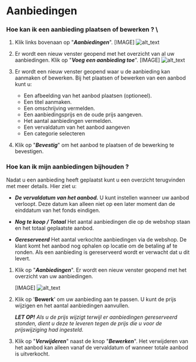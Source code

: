 # Aanbiedingen


### Hoe kan ik een aanbieding plaatsen of bewerken ? \

1.  Klik links bovenaan op "**_Aanbiedingen_**".
    [IMAGE]
    ![alt_text](images/Aanbieders-Nijmegen8.png "image_tooltip")

1.  Er wordt een nieuw venster geopend met het overzicht van al uw aanbiedingen. Klik op "**_Voeg een aanbieding toe_**".
    [IMAGE]
    ![alt_text](images/Aanbieders-Nijmegen9.png "image_tooltip")

1.  Er wordt een nieuw venster geopend waar u de aanbieding kan aanmaken of bewerken. Bij het plaatsen of bewerken van een aanbod kunt u:
    *  Een afbeelding van het aanbod plaatsen (optioneel).
    *  Een titel aanmaken.
    *  Een omschrijving vermelden.
    *  Een aanbiedingsprijs en de oude prijs aangeven.
    *  Het aantal aanbiedingen vermelden.
    *  Een vervaldatum van het aanbod aangeven
    *  Een categorie selecteren    

1.  Klik op "**_Bevestig_**" om het aanbod te plaatsen of de bewerking te bevestigen.


### Hoe kan ik mijn aanbiedingen bijhouden ?

Nadat u een aanbieding heeft geplaatst kunt u een overzicht terugvinden met meer details. Hier ziet u:

*   **_De vervaldatum van het aanbod._**
U kunt instellen wanneer uw aanbod verloopt. Deze datum kan alleen niet op een later moment dan de einddatum van het fonds eindigen.
*   **_Nog te koop / Totaal_**
Het aantal aanbiedingen die op de webshop staan en het totaal geplaatste aanbod.

*   **_Gereserveerd_**
Het aantal verkochte aanbiedingen via de webshop. De klant komt het aanbod nog ophalen op locatie  om de betaling af te ronden. Als een aanbieding is gereserveerd wordt er verwacht dat u dit levert.
1.  Klik op "**_Aanbiedingen_**". Er wordt een nieuw venster geopend met het overzicht van uw aanbiedingen.

    [IMAGE]
    ![alt_text](images/Aanbieders-Nijmegen10.png "image_tooltip")

1.  Klik op '**Bewerk**' om uw aanbieding aan te passen. U kunt de prijs wijzigen en het aantal aanbiedingen aanvullen.

    **_LET OP!_** _Als u de prijs wijzigt terwijl er aanbiedingen gereserveerd stonden, dient u deze te leveren tegen de prijs die u voor de prijswijziging had ingesteld._

1.  Klik op "**_Verwijderen_**" naast de knop "**_Bewerken_**". Het verwijderen van het aanbod kan alleen vanaf de vervaldatum of wanneer totale aanbod is uitverkocht.

